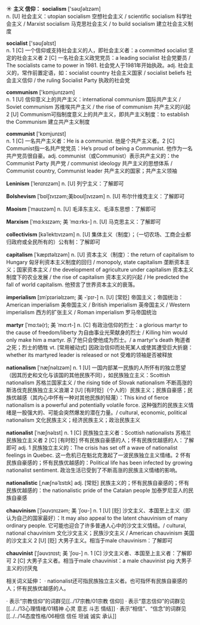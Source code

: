 ☀ <span class="category">**主义 信仰：**</span>
<span class="vocabulary">**socialism**</span> ['səʊʃəlɪzəm]  
<span class="definition">n. [U] 社会主义：</span>utopian socialism 空想社会主义 / scientific socialism 科学社会主义 / Marxist socialism 马克思社会主义 / to build socialism 建立社会主义制度

<span class="vocabulary">**socialist**</span> ['səʊʃəlɪst]  
<span class="definition">n. 1 [C] 一个信仰或支持社会主义的人，即社会主义者：</span>a committed socialist 坚定的社会主义者 <span class="definition">2 [C] 一名社会主义政党党员：</span>a leading socialist 社会党要员 / The socialists came to power in 1981. 社会党人于1981年开始执政。<span class="definition">adj. 社会主义的，常作前置定语，如：</span>socialist country 社会主义国家 / socialist beliefs 社会主义信仰 / the ruling Socialist Party 执政的社会党

<span class="vocabulary">**communism**</span> ['kɒmjunɪzəm]  
<span class="definition">n. 1 [U] 信仰意义上的共产主义：</span>international communism 国际共产主义 / Soviet communism 苏维埃共产主义 / the rise of communism 共产主义的兴起 <span class="definition">2 [U] Communism可指制度意义上的共产主义，即共产主义制度：</span>to establish the Communism 建立共产主义制度

<span class="vocabulary">**communist**</span> ['kɒmjunɪst]  
<span class="definition">n. 1 [C] 一名共产主义者：</span>He is a communist. 他是个共产主义者。<span class="definition">2 [C] Communist指一名共产党党员：</span>He’s proud of being a Communist. 他作为一名共产党员很自豪。<span class="definition">adj. communist（或Communist）表示共产主义的：</span>the Communist Party 共产党 / communist ideology 共产主义的思想体系 / Communist country, Communist leader 共产主义的国家；共产主义领袖
           
<span class="vocabulary">**Leninism**</span> [ˈlenɪnɪzəm]
<span class="definition">n. [U] 列宁主义：</span>了解即可

<span class="vocabulary">**Bolshevism**</span> [ˈbɒlʃɪvɪzəm;美boʊlʃɪvɪzəm]
<span class="definition">n. [U] 布尔什维克主义：</span>了解即可

<span class="vocabulary">**Maoism**</span> [ˈmaʊɪzəm]
<span class="definition">n. [U] 毛泽东主义、毛泽东思想：</span>了解即可

<span class="vocabulary">**Marxism**</span> [ˈmɑ:ksɪzəm; 美 ˈmɑ:rks-]
<span class="definition">n. [U] 马克思主义：</span>了解即可

<span class="vocabulary">**collectivism**</span> [kəˈlektɪvɪzəm]
<span class="definition">n. [U] 集体主义（制度）；（一切农场、工商企业都归政府或全民所有的）公有制：</span>了解即可
           
<span class="vocabulary">**capitalism**</span> [ˈkæpɪtəlɪzəm]
<span class="definition">n. [U] 资本主义（制度）：</span>the return of capitalism to Hungary 匈牙利资本主义制度的回归 / monopoly, state capitalism 垄断资本主义；国家资本主义 / the development of agriculture under capitalism 资本主义制度下的农业发展 / the rise of capitalism 资本主义的兴起 / He predicted the fall of world capitalism. 他预言了世界资本主义的衰落。
                      
<span class="vocabulary">**imperialism**</span> [ɪmˈpɪəriəlɪzəm; 美 -ˈpɪr-]
<span class="definition">n. [U] [常贬] 帝国主义；帝国统治：</span>American imperialism 美帝国主义 / British imperialism 英帝国主义 / Western imperialism 西方的扩张主义 / Roman imperialism 罗马帝国统治

<span class="vocabulary">**martyr**</span> [ˈmɑ:tə(r); 美 ˈmɑ:rt-]
<span class="definition">n. [C] 有政治信仰的烈士：</span>a glorious martyr to the cause of freedom/liberty 为自由事业光荣献身的烈士 / Killing him would only make him a martyr. 杀了他只会使他成为烈士。/ a martyr's death 殉道者之死；烈士的牺牲 <span class="definition">vt. [常用被动式] 因政治信仰而处死某人或使其遭受巨大折磨：</span>whether its martyred leader is released or not 受难的领袖是否被释放
           
<span class="vocabulary">**nationalism**</span> [ˈnæʃnəlɪzəm]
<span class="definition">n. 1 [U] 一国内部某一民族的人所怀有的独立愿望（因其历史和文化与该国的其他民族不同），如民族独立主义：</span>Scottish nationalism 苏格兰国家主义 / the rising tide of Slovak nationalism 不断高涨的斯洛伐克民族独立主义浪潮 <span class="definition">2 [U] [有时贬]（个人的）民族主义；民族自豪感；民族优越感（其内心中怀有一种对其他民族的轻蔑）：</span>This kind of fierce nationalism is a powerful and potentially volatile force. 这种强烈的民族主义情绪是一股强大的、可能会突然爆发的潜在力量。/ cultural, economic, political nationalism 文化民族主义；经济民族主义；政治民族主义
          
<span class="vocabulary">**nationalist**</span> [ˈnæʃnəlɪst]
<span class="definition">n. 1 [C] 民族独立主义者：</span>Scottish nationalists 苏格兰民族独立主义者 <span class="definition">2 [C] [有时贬] 怀有民族自豪感的人；怀有民族优越感的人：</span>了解即可 <span class="definition">adj. 1 民族独立主义的：</span>The crisis has set off a wave of nationalist feelings in Quebec. 这一危机已在魁北克激起了一波民族独立主义情绪。<span class="definition">2 怀有民族自豪感的；怀有民族优越感的：</span>Political life has been infected by growing nationalist sentiment. 政治生活已受到了不断高涨的民族主义情绪的影响。
           
<span class="vocabulary">**nationalistic**</span> [ˌnæʃnəˈlɪstɪk]
<span class="definition">adj. [常贬] 民族主义的；怀有民族自豪感的；怀有民族优越感的：</span>the nationalistic pride of the Catalan people 加泰罗尼亚人的民族自豪感          

<span class="vocabulary">**chauvinism**</span> [ˈʃəʊvɪnɪzəm; 美 ˈʃoʊ-]
<span class="definition">n. 1 [U] [贬] 沙文主义、本国至上主义（即认为自己的国家最好）：</span>It may also appeal to the latent chauvinism of many ordinary people. 它可能也迎合了许多普通人心中的沙文主义情结。/ cultural, national chauvinism 文化沙文主义；民族沙文主义 / American chauvinism 美国的沙文主义 <span class="definition">2 [U] [贬] 大男子主义。相当于male chauvinism：</span>了解即可

<span class="vocabulary">**chauvinist**</span> [ˈʃəʊvɪnɪst; 美 ˈʃoʊ-]
<span class="definition">n. 1 [C] 沙文主义者、本国至上主义者：</span>了解即可 <span class="definition">2 [C] 大男子主义者。相当于male chauvinist：</span>a male chauvinist pig 大男子主义的讨厌鬼

相关词义延伸：
· nationalist还可指民族独立主义者。也可指怀有民族自豪感的人；怀有民族优越感的人。

· 表示“宗教信仰”的词群见[[../17宗教/01宗教 信仰]]
· 表示“意志信仰”的词群见[[../../13心理情绪/01精神 心灵 意志 斗志 情结]]
· 表示“相信”、“信念”的词群见[[../../14态度性格/06相信 信任 坦诚 诚实 承认]]
